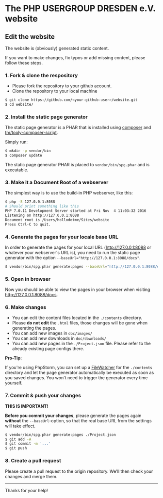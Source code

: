 # The PHP USERGROUP DRESDEN e.V. website

## Edit the website

The website is (obviously) generated static content.
 
If you want to make changes, fix typos or add missing content, please follow these steps.

### 1. Fork & clone the respository

* Please fork the repository to your github account.
* Clone the repository to your local machine

```bash
$ git clone https://github.com/<your-github-user>/website.git
$ cd website/
```

### 2. Install the static page generator

The static page generator is a PHAR that is installed using [composer](https://getcomposer.org) 
and [tm/tooly-composer-script](https://github.com/tommy-muehle/tooly-composer-script).

Simply run:

```bash
$ mkdir -p vendor/bin
$ composer update
```

The static page generator PHAR is placed to `vendor/bin/spg.phar` and is executable.

### 3. Make it a Document Root of a webserver

The simplest way is to use the build-in PHP webserver, like this:

```bash
$ php -S 127.0.0.1:8088
# Should print something like this
PHP 7.0.11 Development Server started at Fri Nov  4 11:03:32 2016
Listening on http://127.0.0.1:8088
Document root is /Users/hollodotme/Sites/website
Press Ctrl-C to quit.
```

### 4. Generate the pages for your locale base URL

In order to generate the pages for your local URL (http://127.0.0.1:8088 or whatever your webserver's URL is), you need 
to run the static page generator with the option `--baseUrl="http://127.0.0.1:8088/docs"`.

```bash
$ vendor/bin/spg.phar generate:pages --baseUrl="http://127.0.0.1:8088/docs" ./Project.json
```

### 5. Open in browser

Now you should be able to view the pages in your browser when visiting http://127.0.0.1:8088/docs.

### 6. Make changes

* You can edit the content files located in the `./contents` directory.
* Please **do not edit** the `.html` files, those changes will be gone when generating the pages.
* You can add new images in `doc/images/`
* You can add new downloads in `doc/downloads/`
* You can add new pages in the `./Project.json` file. Please refer to the already existing page configs there.

**Pro-Tip:**

If you're using PhpStorm, you can set up a [FileWatcher](https://www.jetbrains.com/help/phpstorm/2016.2/using-file-watchers.html) for the `./contents` directory and let the page generator 
automatically be executed as soon as you saved changes. You won't need to trigger the generator every time yourself. 

### 7. Commit & push your changes

**THIS IS IMPORTANT!**

**Before you commit your changes**, please generate the pages again **without** the `--baseUrl`-option, 
so that the real base URL from the settings will take effect.

```bash
$ vendor/bin/spg.phar generate:pages ./Project.json
$ git add -A
$ git commit -m '...'
$ git push
```

### 8. Create a pull request

Please create a pull request to the origin repository. We'll then check your changes and merge them.

---

Thanks for your help!
